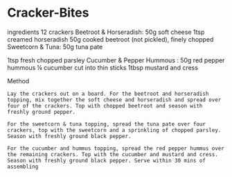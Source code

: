 # Cracker-Bites

ingredients
    12 crackers
    Beetroot & Horseradish:
    50g soft cheese
    1tsp creamed horseradish
    50g cooked beetroot (not pickled), finely chopped
    Sweetcorn & Tuna:
    50g tuna pate 
    
1tsp fresh chopped parsley
Cucumber & Pepper Hummous
:
50g red pepper hummous
¼ cucumber cut into thin sticks
1tbsp mustard and cress

Method

    Lay the crackers out on a board. For the beetroot and horseradish topping, mix together the soft cheese and horseradish and spread over four of the crackers. Top with chopped beetroot and season with freshly ground pepper.

    For the sweetcorn & tuna topping, spread the tuna pate over four crackers, top with the sweetcorn and a sprinkling of chopped parsley. Season with freshly ground black pepper.

    For the cucumber and hummus topping, spread the red pepper hummus over the remaining crackers. Top with the cucumber and mustard and cress. Season with freshly ground black pepper. Serve within 30 mins of assembling
